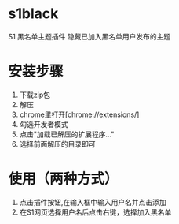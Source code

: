 # s1black
S1 黑名单主题插件
隐藏已加入黑名单用户发布的主题

# 安装步骤
1. 下载zip包
2. 解压
3. chrome里打开[chrome://extensions/]
4. 勾选开发者模式
5. 点击"加载已解压的扩展程序..."
6. 选择前面解压的目录即可

# 使用（两种方式）
1. 点击插件按钮,在输入框中输入用户名并点击添加
2. 在S1网页选择用户名后点击右键，选择加入黑名单